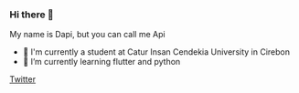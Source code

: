 ### Hi there 👋
My name is Dapi, but you can call me Api
- 🔭 I'm currently a student at Catur Insan Cendekia University in Cirebon
- 🌱 I’m currently learning flutter and python

<a href="https://twitter.com/api45_" class="btn btn-primary btn-lg active" role="button" aria-pressed="true">Twitter</a>

<!--
**Dapi45/Dapi45** is a ✨ _special_ ✨ repository because its `README.md` (this file) appears on your GitHub profile.

Here are some ideas to get you started:

- 🔭 I’m currently working on ...

- 👯 I’m looking to collaborate on ...
- 🤔 I’m looking for help with ...
- 💬 Ask me about ...
- 📫 How to reach me: ...
- 😄 Pronouns: ...
- ⚡ Fun fact: ...
-->
